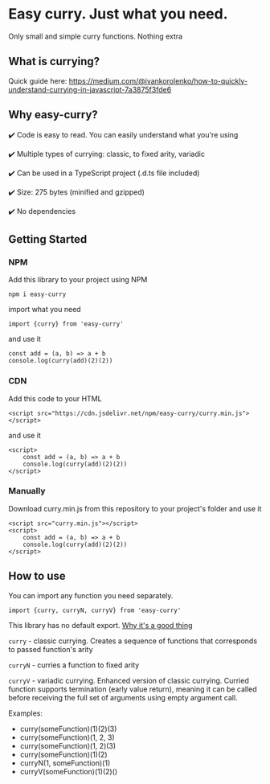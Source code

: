 # Easy curry. Just what you need. 
Only small and simple curry functions. Nothing extra

## What is currying?
Quick guide here:
https://medium.com/@ivankorolenko/how-to-quickly-understand-currying-in-javascript-7a3875f3fde6

## Why easy-curry?
✔️ Code is easy to read. You can easily understand what you're using

✔️ Multiple types of currying: classic, to fixed arity, variadic

✔️ Can be used in a TypeScript project (.d.ts file included)

✔️ Size: 275 bytes (minified and gzipped)

✔️ No dependencies

## Getting Started
### NPM
Add this library to your project using NPM

```
npm i easy-curry
```

import what you need

```
import {curry} from 'easy-curry'
```

and use it
```
const add = (a, b) => a + b
console.log(curry(add)(2)(2))
```

### CDN
Add this code to your HTML
```
<script src="https://cdn.jsdelivr.net/npm/easy-curry/curry.min.js"></script>
```
and use it
```
<script>
    const add = (a, b) => a + b
    console.log(curry(add)(2)(2))
</script>
```

### Manually
Download curry.min.js from this repository to your project's folder and use it
```
<script src="curry.min.js"></script>
<script>
    const add = (a, b) => a + b
    console.log(curry(add)(2)(2))
</script>
```

## How to use
You can import any function you need separately.

```import {curry, curryN, curryV} from 'easy-curry'```

This library has no default export. [Why it's a good thing](https://humanwhocodes.com/blog/2019/01/stop-using-default-exports-javascript-module/)

```curry``` - classic currying. Creates a sequence of functions that corresponds to passed function's arity

```curryN``` - curries a function to fixed arity

```curryV``` - variadic currying. Enhanced version of classic currying. Curried function supports termination (early value return), meaning it can be called before receiving the full set of arguments using empty argument call.

Examples:
- curry(someFunction)(1)(2)(3)
- curry(someFunction)(1, 2, 3)
- curry(someFunction)(1, 2)(3)
- curry(someFunction)(1)(2)
- curryN(1, someFunction)(1)
- curryV(someFunction)(1)(2)()
